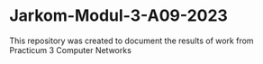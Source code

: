 # Jarkom-Modul-3-A09-2023
This repository was created to document the results of work from Practicum 3 Computer Networks
